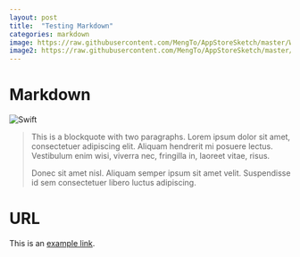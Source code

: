```yaml
---
layout: post
title:  "Testing Markdown"
categories: markdown
image: https://raw.githubusercontent.com/MengTo/AppStoreSketch/master/Wallpapers/Poly15.jpg
image2: https://raw.githubusercontent.com/MengTo/AppStoreSketch/master/Wallpapers/Poly15.jpg
---
```

# Markdown

![Swift](http://airpair-blog.s3.amazonaws.com/wp-content/uploads/2014/07/swift.png)



> This is a blockquote with two paragraphs. Lorem ipsum dolor sit amet,
> consectetuer adipiscing elit. Aliquam hendrerit mi posuere lectus.
> Vestibulum enim wisi, viverra nec, fringilla in, laoreet vitae, risus.
>
> Donec sit amet nisl. Aliquam semper ipsum sit amet velit. Suspendisse
> id sem consectetuer libero luctus adipiscing.


# URL
This is an [example link](http://example.com/ "With a Title").

